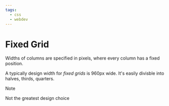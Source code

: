 ```yaml
---
tags:
  - css
  - webdev
---
```

# Fixed Grid
Widths of columns are specified in pixels, where every column has a fixed position. 

A typically design width for *fixed grids* is 960px wide. It's easily divisble into halves, thirds, quarters. 

>[!note] 
>Not the greatest design choice




